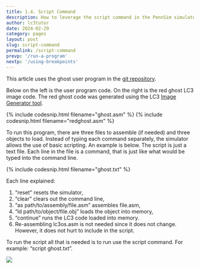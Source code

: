 ```yaml
---
title: 1.4. Script Command
description: How to leverage the script command in the PennSim simulator to quickly run LC3 code. Useful for when needing to debug and assemble and load multiple LC3 files.
author: lc3tutor
date: 2024-02-29
category: pages
layout: post
slug: script-command
permalink: /script-command
prevp: '/run-a-program'
nextp: '/using-breakpoints'
---
```


This article uses the ghost user program in the [git repository](https://github.com/lc3tutor/lc3code/).

Below on the left is the user program code. On the right is the red ghost LC3 image code. The red ghost code was generated using the LC3 [Image Generator tool](/lc3-image-generator).

{% include codesnip.html filename="ghost.asm" %}
{% include codesnip.html filename="redghost.asm" %}

To run this program, there are three files to assemble (if needed) and three objects to load. Instead of typing each command separately, the simulator allows the use of basic scripting. An example is below. The script is just a text file. Each line in the file is a command, that is just like what would be typed into the command line.

{% include codesnip.html filename="ghost.txt" %}

Each line explained:

1. “reset” resets the simulator,
2. “clear” clears out the command line,
3. “as path/to/assembly/file.asm” assembles file.asm,
4. “ld path/to/object/file.obj” loads the object into memory,
5. “continue” runs the LC3 code loaded into memory.
6. Re-assembling lc3os.asm is not needed since it does not change. However, it does not hurt to include in the script.

To run the script all that is needed is to run use the script command.
For example: “script ghost.txt”.

<img src="{{ site.imageurl }}1/1-4-1.png" class="center_img">
